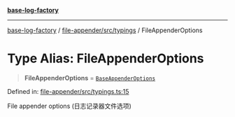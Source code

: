 [**base-log-factory**](../../../../index.md)

***

[base-log-factory](../../../../index.md) / [file-appender/src/typings](../index.md) / FileAppenderOptions

# Type Alias: FileAppenderOptions

> **FileAppenderOptions** = [`BaseAppenderOptions`](BaseAppenderOptions.md)

Defined in: [file-appender/src/typings.ts:15](https://github.com/fengxinming/log-base/blob/f6c9069a5cd1f743106018a69d7fd4022e94fab6/packages/file-appender/src/typings.ts#L15)

File appender options (日志记录器文件选项)
